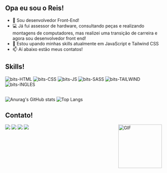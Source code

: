 ## Opa eu sou o Reis!

- 🔭 Sou desenvolvedor Front-End!
- 💻 Já fui assessor de hardware, consultando peças e realizando montagens de computadores, mas realizei uma transição de carreira e agora sou desenvolvedor front end!
- 🌱 Estou upando minhas skills atualmente em JavaScript e Tailwind CSS
- 📫 Aí abaixo estão meus contatos!
  
## Skills!
<div>
<img align="center" alt="bits-HTML" src="https://img.shields.io/badge/HTML5-E34F26?style=for-the-badge&logo=html5&logoColor=white">
<img align="center" alt="bits-CSS" src="https://img.shields.io/badge/CSS3-1572B6?style=for-the-badge&logo=css3&logoColor=white"> 
<img align="center" alt="bits-JS" src="https://img.shields.io/badge/JavaScript-323330?style=for-the-badge&logo=javascript&logoColor=F7DF1E">
<img align="center" alt="bits-SASS" src="https://img.shields.io/badge/Sass-CC6699?style=for-the-badge&logo=sass&logoColor=white">
<img align="center" alt="bits-TAILWIND" src="https://img.shields.io/badge/Tailwind_CSS-38B2AC?style=for-the-badge&logo=tailwind-css&logoColor=white">
<img align="center" alt="bits-INGLES" src="https://img.shields.io/badge/INGL%C3%8AS-red?style=for-the-badge&logo=gitbook&logoColor=white&color=%23FF312E">

</div>

<br>

![Anurag's GitHub stats](https://github-readme-stats.vercel.app/api?username=reis-bits&show_icons=true&theme=github_dark)
![Top Langs](https://github-readme-stats.vercel.app/api/top-langs/?username=reis-bits&layout=compact&theme=github_dark)


## Contato! 

<div> 
  <a href="https://discordapp.com/users/351141842722750465/" target="_blank"><img src="https://img.shields.io/badge/Discord-7289DA?style=for-the-badge&logo=discord&logoColor=white" target="_blank"></a> 
  <a href = "mailto:reisbits.dev@gmail.com"><img src="https://img.shields.io/badge/Gmail-D14836?style=for-the-badge&logo=gmail&logoColor=white" target="_blank"></a>
  <a href = "https://wa.me/5511930149753"><img src="https://img.shields.io/badge/WhatsApp-25D366?style=for-the-badge&logo=whatsapp&logoColor=white" target="_blank"></a>
  <a href = "https://www.linkedin.com/in/eduardo-reis-princepe-2256a72b4/"><img src="https://img.shields.io/badge/LinkedIn-0077B5?style=for-the-badge&logo=linkedin&logoColor=white" target="_blank"></a>
  <img align="right" alt="GIF" height="140" src="https://github.com/reis-bits/reis-bits/blob/main/terra.gif">
</div>
